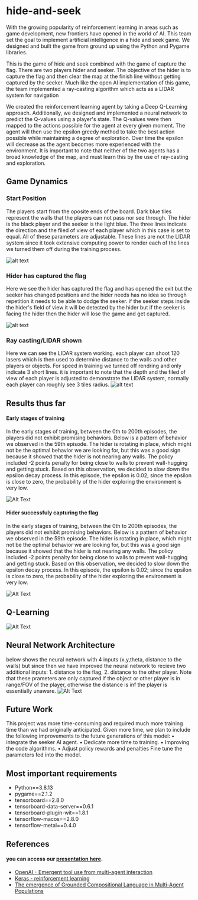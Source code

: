 # hide-and-seek
With the growing popularity of reinforcement learning in areas such as game development, new frontiers have opened in the world of AI. This team set the goal to implement artificial intelligence in a hide and seek game. We designed and built the game from ground up using the Python and Pygame libraries.

This is the game of hide and seek combined with the game of capture the flag. There are two players hider and seeker. The objective of the hider is to capture the flag and then clear the map at the finish line without getting captured by the seeker. Much like the open AI implementation of this game, the team implemented a ray-casting algorithm which acts as a LIDAR system for navigation

We created the reinforcement learning agent by taking a Deep Q-Learning approach. Additionally, we designed and implemented a neural network to predict the Q-values using a player's state. The Q-values were then mapped to the actions possible for the agent at every given moment. The agent will then use the epsilon greedy method to take the best action possible while maintaining a degree of exploration. Over time the epsilon will decrease as the agent becomes more experienced with the environment. It is important to note that neither of the two agents has a broad knowledge of the map, and must learn this by the use of ray-casting and exploration.


## Game Dynamics
### Start Position
The players start from the oposite ends of the board. Dark blue tiles represent the walls that the players can not pass nor see through. The hider is the black player and the seeker is the light blue. The three lines indicate the direction and the filed of view of each player which in this case is set to equal. All of these parameters are adjustable. These lines are not the LIDAR system since it took extensive computing power to render each of the lines we turned them off during the training process.

![alt text](./media/Start_Position.jpg)

### Hider has captured the flag
Here we see the hider has captured the flag and has opened the exit but the seeker has changed positions and the hider needs has no idea so through repetition it needs to be able to dodge the seeker. if the seeker steps inside the hider's field of view it will be detected by the hider but if the seeker is facing the hider then the hider will lose the game and get captured.

![alt text](./media/Captured_Flag.jpg)

### Ray casting/LIDAR shown
Here we can see the LIDAR system working. each player can shoot 120 lasers which is then used to determine distance to the walls and other players or objects. For speed in training we turned off rendring and only indicate 3 short lines. it is important to note that the depth and the filed of view of each player is adjusted to demonstrate the LIDAR system, normally each player can roughly see 3 tiles radius.
![alt text](./media/Raycasting.jpg)


## Results thus far

#### Early stages of training
In the early stages of training, between the 0th to 200th episodes, the players did not exhibit promising behaviors. Below is a pattern of behavior we observed in the 59th episode. The hider is rotating in place, which might not be the optimal behavior we are looking for, but this was a good sign because it showed that the hider is not nearing any walls. The policy included -2 points penalty for being close to walls to prevent wall-hugging and getting stuck. Based on this observation, we decided to slow down the epsilon decay process. In this episode, the epsilon is 0.02; since the epsilon is close to zero, the probability of the hider exploring the environment is very low.

![Alt Text](./media/Early_stages.gif)


#### Hider successfuly capturing the flag
In the early stages of training, between the 0th to 200th episodes, the players did not exhibit promising behaviors. Below is a pattern of behavior we observed in the 59th episode. The hider is rotating in place, which might not be the optimal behavior we are looking for, but this was a good sign because it showed that the hider is not nearing any walls. The policy included -2 points penalty for being close to walls to prevent wall-hugging and getting stuck. Based on this observation, we decided to slow down the epsilon decay process. In this episode, the epsilon is 0.02; since the epsilon is close to zero, the probability of the hider exploring the environment is very low.

![Alt Text](./media/Captured_flag.gif)

## Q-Learning
![Alt Text](./media/Formula.jpg)

## Neural Network Architecture
below shows the neural network with 4 inputs (x,y,theta, distance to the walls) but since then we have improved the neural network to recieve two additional inputs: 1. distance to the flag, 2. distance to the other player. Note that these prameters are only captured if the object or other player is in range/FOV of the player, otherwise the distance is inf the player is essentially unaware.
![Alt Text](./media/Architecture.jpg)

## Future Work
This project was more time-consuming and required much more training time than we had originally anticipated. Given more time, we plan to include the following improvements to the future generations of this model:
• integrate the seeker AI agent.
• Dedicate more time to training.
• Improving the code algorithms.
• Adjust policy rewards and penalties Fine tune the parameters fed into the model.

## Most important requirements 
- Python==3.8.13
- pygame==2.1.2
- tensorboard==2.8.0
- tensorboard-data-server==0.6.1
- tensorboard-plugin-wit==1.8.1
- tensorflow-macos==2.8.0
- tensorflow-metal==0.4.0

## References
#### you can access our [presentation here](https://docs.google.com/presentation/d/1KrOr5-LDAudpJNPdxdsBp3C2E04wXRxbL5YFA8u-bJM/edit?usp=sharing).
- [OpenAI - Emergent tool use from multi-agent interaction](https://openai.com/blog/emergent-tool-use/)
- [Keras - reinforcement learning](https://keras.io/examples/rl/deep_q_network_breakout/)
- [The emergence of Grounded Compositional Language in Multi-Agent Populations](https://www.semanticscholar.org/paper/Emergence-of-Grounded-Compositional-Language-in-Mordatch-Abbeel/5d2f5c2dc11c18c0d45203e2b980fe375a56d774)
